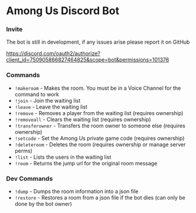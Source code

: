 # Among Us Discord Bot

### Invite

The bot is still in development, if any issues arise please report it on GitHub

https://discord.com/oauth2/authorize?client_id=750905866827464825&scope=bot&permissions=101376

### Commands
- `!makeroom` - Makes the room. You must be in a Voice Channel for the command to work
- `!join` - Join the waiting list
- `!leave` - Leave the waiting list
- `!remove` - Removes a player from the waiting list (requires ownership)
- `!removeall` - Clears the waiting list (requires ownership)
- `!transferowner` - Transfers the room owner to someone else (requires ownership)
- `!setcode` - Set the Among Us private game code (requires ownership)
- `!deleteroom` - Deletes the room (requires ownership or manage server perms)
- `!list` - Lists the users in the waiting list
- `!room` - Returns the jump url for the original room message

### Dev Commands
- `!dump` - Dumps the room information into a json file
- `!restore` - Restores a room from a json file if the bot dies (can only be done by the bot owner)